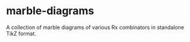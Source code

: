 # marble-diagrams
A collection of marble diagrams of various Rx combinators in standalone TikZ format.
